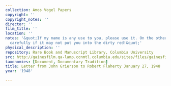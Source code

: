 ```yaml
---
collection: Amos Vogel Papers
copyright: ''
copyright_notes: ''
director: ''
film_title: ''
location: ''
notes: '&quot;If my name is any use to you, please use it. On the other hand, consider
  carefully if it may not put you into the dirty red!&quot;'
physical_description: ''
repository: Rare Book and Manuscript Library, Columbia University
src: http://gainesfilm.qa-lamp.ccnmtl.columbia.edu/sites/files/gainesfilm/images/110094078.jpg
taxonomies: [Document, Documentary Tradition]
title: Letter from John Grierson to Robert Flaherty January 27, 1948
year: '1948'

---
```


